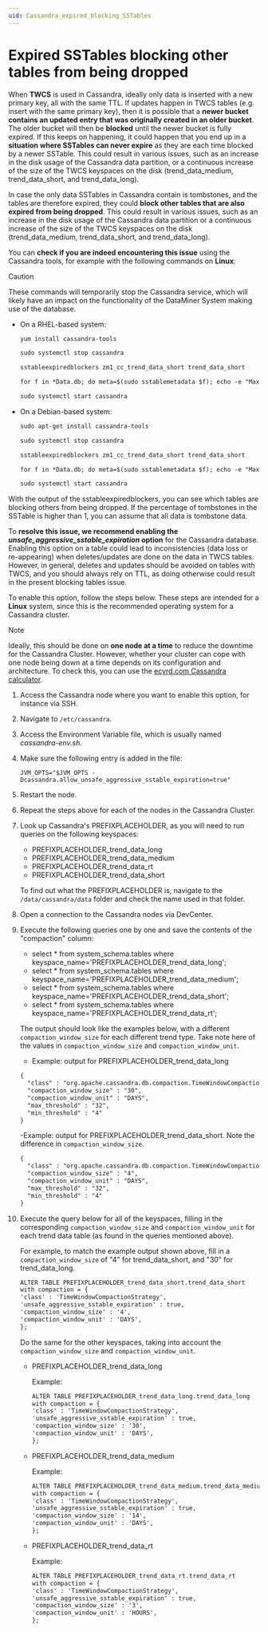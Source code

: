 ```yaml
---
uid: Cassandra_expired_blocking_SSTables
---
```


# Expired SSTables blocking other tables from being dropped

When **TWCS** is used in Cassandra, ideally only data is inserted with a new primary key, all with the same TTL. If updates happen in TWCS tables (e.g. insert with the same primary key), then it is possible that a **newer bucket contains an updated entry that was originally created in an older bucket**. The older bucket will then be **blocked** until the newer bucket is fully expired. If this keeps on happening, it could happen that you end up in a **situation where SSTables can never expire** as they are each time blocked by a newer SSTable. This could result in various issues, such as an increase in the disk usage of the Cassandra data partition, or a continuous increase of the size of the TWCS keyspaces on the disk (trend_data_medium, trend_data_short, and trend_data_long).

In case the only data SSTables in Cassandra contain is tombstones, and the tables are therefore expired, they could **block other tables that are also expired from being dropped**. This could result in various issues, such as an increase in the disk usage of the Cassandra data partition or a continuous increase of the size of the TWCS keyspaces on the disk (trend_data_medium, trend_data_short, and trend_data_long).

You can **check if you are indeed encountering this issue** using the Cassandra tools, for example with the following commands on **Linux**:

> [!CAUTION]
> These commands will temporarily stop the Cassandra service, which will likely have an impact on the functionality of the DataMiner System making use of the database.

- On a RHEL-based system:

  ```txt
  yum install cassandra-tools

  sudo systemctl stop cassandra

  sstableexpiredblockers zm1_cc_trend_data_short trend_data_short

  for f in *Data.db; do meta=$(sudo sstablemetadata $f); echo -e "Max:" $(date --date=@$(echo "$meta" | grep Maximum\ time | cut -d" " -f3| cut -c 1-10) '+%m/%d/%Y') "Min:" $(date --date=@$(echo "$meta" | grep Minimum\ time | cut -d" " -f3| cut -c 1-10) '+%m/%d/%Y') $(echo "$meta" | grep droppable) ' \t ' $(ls -lh $f | awk '{print $5" "$6" "$7" "$8" "$9}'); done | sort

  sudo systemctl start cassandra
  ```

- On a Debian-based system:

  ```txt
  sudo apt-get install cassandra-tools

  sudo systemctl stop cassandra

  sstableexpiredblockers zm1_cc_trend_data_short trend_data_short

  for f in *Data.db; do meta=$(sudo sstablemetadata $f); echo -e "Max:" $(date --date=@$(echo "$meta" | grep Maximum\ time | cut -d" " -f3| cut -c 1-10) '+%m/%d/%Y') "Min:" $(date --date=@$(echo "$meta" | grep Minimum\ time | cut -d" " -f3| cut -c 1-10) '+%m/%d/%Y') $(echo "$meta" | grep droppable) ' \t ' $(ls -lh $f | awk '{print $5" "$6" "$7" "$8" "$9}'); done | sort

  sudo systemctl start cassandra
  ```

With the output of the sstableexpiredblockers, you can see which tables are blocking others from being dropped. If the percentage of tombstones in the SSTable is higher than 1, you can assume that all data is tombstone data.

To **resolve this issue, we recommend enabling the *unsafe_aggressive_sstable_expiration* option** for the Cassandra database. Enabling this option on a table could lead to inconsistencies (data loss or re-appearing) when deletes/updates are done on the data in TWCS tables. However, in general, deletes and updates should be avoided on tables with TWCS, and you should always rely on TTL, as doing otherwise could result in the present blocking tables issue.

To enable this option, follow the steps below. These steps are intended for a **Linux** system, since this is the recommended operating system for a Cassandra cluster.

> [!NOTE]
> Ideally, this should be done on **one node at a time** to reduce the downtime for the Cassandra Cluster. However, whether your cluster can cope with one node being down at a time depends on its configuration and architecture. To check this, you can use the [ecyrd.com Cassandra calculator](https://www.ecyrd.com/cassandracalculator/).

1. Access the Cassandra node where you want to enable this option, for instance via SSH.

1. Navigate to `/etc/cassandra`.

1. Access the Environment Variable file, which is usually named *cassandra-env.sh*.

1. Make sure the following entry is added in the file:

   `JVM_OPTS="$JVM_OPTS -Dcassandra.allow_unsafe_aggressive_sstable_expiration=true"`

1. Restart the node.

1. Repeat the steps above for each of the nodes in the Cassandra Cluster.

1. Look up Cassandra's PREFIXPLACEHOLDER, as you will need to run queries on the following keyspaces:

   - PREFIXPLACEHOLDER_trend_data_long
   - PREFIXPLACEHOLDER_trend_data_medium
   - PREFIXPLACEHOLDER_trend_data_rt
   - PREFIXPLACEHOLDER_trend_data_short

   To find out what the PREFIXPLACEHOLDER is, navigate to the `/data/cassandra/data` folder and check the name used in that folder.

1. Open a connection to the Cassandra nodes via DevCenter.

1. Execute the following queries one by one and save the contents of the "compaction" column:

   - select * from system_schema.tables where keyspace_name='PREFIXPLACEHOLDER_trend_data_long';
   - select * from system_schema.tables where keyspace_name='PREFIXPLACEHOLDER_trend_data_medium';
   - select * from system_schema.tables where keyspace_name='PREFIXPLACEHOLDER_trend_data_short';
   - select * from system_schema.tables where keyspace_name='PREFIXPLACEHOLDER_trend_data_rt';

   The output should look like the examples below, with a different `compaction_window_size` for each different trend type. Take note here of the values in `compaction_window_size` and `compaction_window_unit`.

   - Example: output for PREFIXPLACEHOLDER_trend_data_long

   ```txt
   {
     "class" : "org.apache.cassandra.db.compaction.TimeWindowCompactionStrategy",
     "compaction_window_size" : "30",
     "compaction_window_unit" : "DAYS",
     "max_threshold" : "32",
     "min_threshold" : "4"
   }
   ```

   -Example: output for PREFIXPLACEHOLDER_trend_data_short. Note the difference in `compaction_window_size`.

   ```txt
   {
     "class" : "org.apache.cassandra.db.compaction.TimeWindowCompactionStrategy",
     "compaction_window_size" : "4",
     "compaction_window_unit" : "DAYS",
     "max_threshold" : "32",
     "min_threshold" : "4"
   }
   ```

1. Execute the query below for all of the keyspaces, filling in the corresponding `compaction_window_size` and `compaction_window_unit` for each trend data table (as found in the queries mentioned above).

   For example, to match the example output shown above, fill in a `compaction_window_size` of "4" for trend_data_short, and "30" for trend_data_long.

   ```txt
   ALTER TABLE PREFIXPLACEHOLDER_trend_data_short.trend_data_short
   with compaction = {
   'class' : 'TimeWindowCompactionStrategy',
   'unsafe_aggressive_sstable_expiration' : true,
   'compaction_window_size' : '4',
   'compaction_window_unit' : 'DAYS',
   };
   ```

   Do the same for the other keyspaces, taking into account the `compaction_window_size` and `compaction_window_unit`.

   - PREFIXPLACEHOLDER_trend_data_long

     Example:

     ```txt
     ALTER TABLE PREFIXPLACEHOLDER_trend_data_long.trend_data_long
     with compaction = {
     'class' : 'TimeWindowCompactionStrategy',
     'unsafe_aggressive_sstable_expiration' : true,
     'compaction_window_size' : '30',
     'compaction_window_unit' : 'DAYS',
     };
     ```

   - PREFIXPLACEHOLDER_trend_data_medium

     Example:

     ```txt
     ALTER TABLE PREFIXPLACEHOLDER_trend_data_medium.trend_data_medium
     with compaction = {
     'class' : 'TimeWindowCompactionStrategy',
     'unsafe_aggressive_sstable_expiration' : true,
     'compaction_window_size' : '14',
     'compaction_window_unit' : 'DAYS',
     };

   - PREFIXPLACEHOLDER_trend_data_rt

     Example:

     ```txt
     ALTER TABLE PREFIXPLACEHOLDER_trend_data_rt.trend_data_rt
     with compaction = {
     'class' : 'TimeWindowCompactionStrategy',
     'unsafe_aggressive_sstable_expiration' : true,
     'compaction_window_size' : '3',
     'compaction_window_unit' : 'HOURS',
     };
